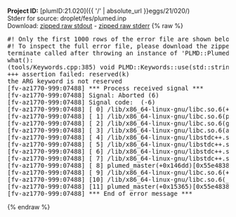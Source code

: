 **Project ID:** [plumID:21.020]({{ '/' | absolute_url }}eggs/21/020/)  
Stderr for source:  droplet/fes/plumed.inp   
Download: [zipped raw stdout](plumed.inp.plumed_master.stdout.txt.zip) - [zipped raw stderr](plumed.inp.plumed_master.stderr.txt.zip) 
{% raw %}
<pre>
#! Only the first 1000 rows of the error file are shown below
#! To inspect the full error file, please download the zipped raw stderr file above
terminate called after throwing an instance of 'PLMD::Plumed::ExceptionError'
what():
(tools/Keywords.cpp:385) void PLMD::Keywords::use(std::string_view)
+++ assertion failed: reserved(k)
the ARG keyword is not reserved
[fv-az1770-999:07488] *** Process received signal ***
[fv-az1770-999:07488] Signal: Aborted (6)
[fv-az1770-999:07488] Signal code:  (-6)
[fv-az1770-999:07488] [ 0] /lib/x86_64-linux-gnu/libc.so.6(+0x45330)[0x7fd621645330]
[fv-az1770-999:07488] [ 1] /lib/x86_64-linux-gnu/libc.so.6(pthread_kill+0x11c)[0x7fd62169eb2c]
[fv-az1770-999:07488] [ 2] /lib/x86_64-linux-gnu/libc.so.6(gsignal+0x1e)[0x7fd62164527e]
[fv-az1770-999:07488] [ 3] /lib/x86_64-linux-gnu/libc.so.6(abort+0xdf)[0x7fd6216288ff]
[fv-az1770-999:07488] [ 4] /lib/x86_64-linux-gnu/libstdc++.so.6(+0xa5ff5)[0x7fd621aa5ff5]
[fv-az1770-999:07488] [ 5] /lib/x86_64-linux-gnu/libstdc++.so.6(+0xbb0da)[0x7fd621abb0da]
[fv-az1770-999:07488] [ 6] /lib/x86_64-linux-gnu/libstdc++.so.6(_ZSt10unexpectedv+0x0)[0x7fd621aa5a55]
[fv-az1770-999:07488] [ 7] /lib/x86_64-linux-gnu/libstdc++.so.6(+0xa5a6f)[0x7fd621aa5a6f]
[fv-az1770-999:07488] [ 8] plumed_master(+0x146dd)[0x55e48382e6dd]
[fv-az1770-999:07488] [ 9] /lib/x86_64-linux-gnu/libc.so.6(+0x2a1ca)[0x7fd62162a1ca]
[fv-az1770-999:07488] [10] /lib/x86_64-linux-gnu/libc.so.6(__libc_start_main+0x8b)[0x7fd62162a28b]
[fv-az1770-999:07488] [11] plumed_master(+0x15365)[0x55e48382f365]
[fv-az1770-999:07488] *** End of error message ***
</pre>
{% endraw %}
